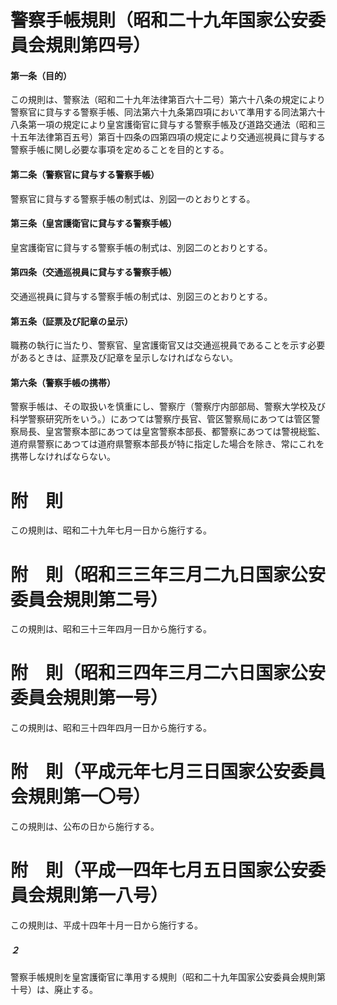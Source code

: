 # 警察手帳規則（昭和二十九年国家公安委員会規則第四号）
#### 第一条（目的）
この規則は、警察法（昭和二十九年法律第百六十二号）第六十八条の規定により警察官に貸与する警察手帳、同法第六十九条第四項において準用する同法第六十八条第一項の規定により皇宮護衛官に貸与する警察手帳及び道路交通法（昭和三十五年法律第百五号）第百十四条の四第四項の規定により交通巡視員に貸与する警察手帳に関し必要な事項を定めることを目的とする。
#### 第二条（警察官に貸与する警察手帳）
警察官に貸与する警察手帳の制式は、別図一のとおりとする。
#### 第三条（皇宮護衛官に貸与する警察手帳）
皇宮護衛官に貸与する警察手帳の制式は、別図二のとおりとする。
#### 第四条（交通巡視員に貸与する警察手帳）
交通巡視員に貸与する警察手帳の制式は、別図三のとおりとする。
#### 第五条（証票及び記章の呈示）
職務の執行に当たり、警察官、皇宮護衛官又は交通巡視員であることを示す必要があるときは、証票及び記章を呈示しなければならない。
#### 第六条（警察手帳の携帯）
警察手帳は、その取扱いを慎重にし、警察庁（警察庁内部部局、警察大学校及び科学警察研究所をいう。）にあつては警察庁長官、管区警察局にあつては管区警察局長、皇宮警察本部にあつては皇宮警察本部長、都警察にあつては警視総監、道府県警察にあつては道府県警察本部長が特に指定した場合を除き、常にこれを携帯しなければならない。
# 附　則
この規則は、昭和二十九年七月一日から施行する。
# 附　則（昭和三三年三月二九日国家公安委員会規則第二号）
この規則は、昭和三十三年四月一日から施行する。
# 附　則（昭和三四年三月二六日国家公安委員会規則第一号）
この規則は、昭和三十四年四月一日から施行する。
# 附　則（平成元年七月三日国家公安委員会規則第一〇号）
この規則は、公布の日から施行する。
# 附　則（平成一四年七月五日国家公安委員会規則第一八号）
この規則は、平成十四年十月一日から施行する。
##### ２
警察手帳規則を皇宮護衛官に準用する規則（昭和二十九年国家公安委員会規則第十号）は、廃止する。
